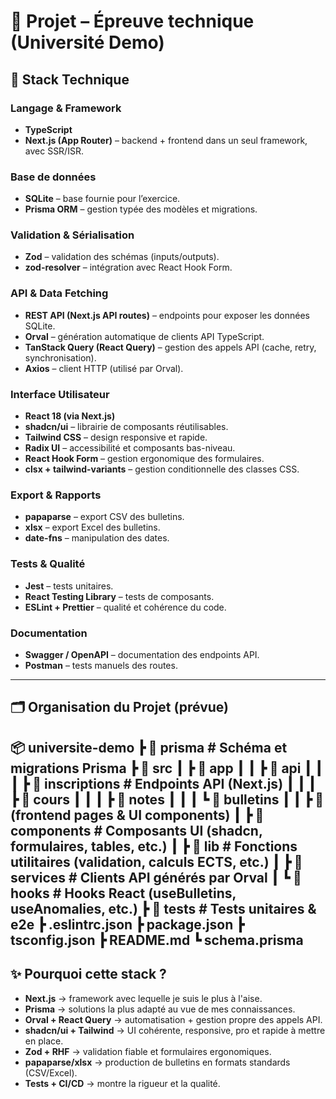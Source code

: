 # 📘 Projet – Épreuve technique (Université Demo)

## 🚀 Stack Technique

### **Langage & Framework**
- **TypeScript**  
- **Next.js (App Router)** – backend + frontend dans un seul framework, avec SSR/ISR.  

### **Base de données**
- **SQLite** – base fournie pour l’exercice.  
- **Prisma ORM** – gestion typée des modèles et migrations.  

### **Validation & Sérialisation**
- **Zod** – validation des schémas (inputs/outputs).  
- **zod-resolver** – intégration avec React Hook Form.  

### **API & Data Fetching**
- **REST API (Next.js API routes)** – endpoints pour exposer les données SQLite.  
- **Orval** – génération automatique de clients API TypeScript.  
- **TanStack Query (React Query)** – gestion des appels API (cache, retry, synchronisation).  
- **Axios** – client HTTP (utilisé par Orval).  

### **Interface Utilisateur**
- **React 18 (via Next.js)**  
- **shadcn/ui** – librairie de composants réutilisables.  
- **Tailwind CSS** – design responsive et rapide.  
- **Radix UI** – accessibilité et composants bas-niveau.  
- **React Hook Form** – gestion ergonomique des formulaires.  
- **clsx + tailwind-variants** – gestion conditionnelle des classes CSS.  

### **Export & Rapports**
- **papaparse** – export CSV des bulletins.  
- **xlsx** – export Excel des bulletins.  
- **date-fns** – manipulation des dates.  

### **Tests & Qualité**
- **Jest** – tests unitaires.  
- **React Testing Library** – tests de composants.  
- **ESLint + Prettier** – qualité et cohérence du code.  

### **Documentation**
- **Swagger / OpenAPI** – documentation des endpoints API.  
- **Postman** – tests manuels des routes.  

---

## 🗂️ Organisation du Projet (prévue)
📦 universite-demo
┣ 📂 prisma            # Schéma et migrations Prisma
┣ 📂 src
┃ ┣ 📂 app
┃ ┃ ┣ 📂 api
┃ ┃ ┃ ┣ 📂 inscriptions   # Endpoints API (Next.js)
┃ ┃ ┃ ┣ 📂 cours
┃ ┃ ┃ ┣ 📂 notes
┃ ┃ ┃ ┗ 📂 bulletins
┃ ┃ ┣ 📂 (frontend pages & UI components)
┃ ┣ 📂 components     # Composants UI (shadcn, formulaires, tables, etc.)
┃ ┣ 📂 lib            # Fonctions utilitaires (validation, calculs ECTS, etc.)
┃ ┣ 📂 services       # Clients API générés par Orval
┃ ┗ 📂 hooks          # Hooks React (useBulletins, useAnomalies, etc.)
┣ 📂 tests            # Tests unitaires & e2e
┣ .eslintrc.json
┣ package.json
┣ tsconfig.json
┣ README.md
┗ schema.prisma
---

## ✨ Pourquoi cette stack ?
- **Next.js** → framework avec lequelle je suis le plus à l'aise.
- **Prisma** → solutions la plus adapté au vue de mes connaissances.  
- **Orval + React Query** → automatisation + gestion propre des appels API.  
- **shadcn/ui + Tailwind** → UI cohérente, responsive, pro et rapide à mettre en place.  
- **Zod + RHF** → validation fiable et formulaires ergonomiques.  
- **papaparse/xlsx** → production de bulletins en formats standards (CSV/Excel).  
- **Tests + CI/CD** → montre la rigueur et la qualité.  
